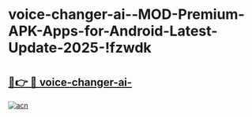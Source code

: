 # voice-changer-ai--MOD-Premium-APK-Apps-for-Android-Latest-Update-2025-!fzwdk

# <h2><a href="https://srkgq7.esa.edu.pl?title=voice-changer-ai-&ref=fzwdk">🔗👉 🔴 voice-changer-ai-</a></h2>

[![acn](https://github.com/user-attachments/assets/0f9c940e-d8b0-45ae-aac7-cd30a18b3e1c)](https://srkgq7.esa.edu.pl?title=voice-changer-ai-&ref=fzwdk)

